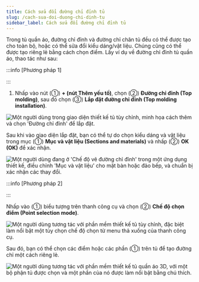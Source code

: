 ```yaml
---
title: Cách sửa đổi đường chỉ đỉnh tủ
slug: /cach-sua-doi-duong-chi-dinh-tu
sidebar_label: Cách sửa đổi đường chỉ đỉnh tủ
---
```


Trong tủ quần áo, đường chỉ đỉnh và đường chỉ chân tủ đều có thể được tạo cho toàn bộ, hoặc có thể sửa đổi kiểu dáng/vật liệu. Chúng cũng có thể được tạo riêng lẻ bằng cách chọn điểm. Lấy ví dụ về đường chỉ đỉnh tủ quần áo, thao tác như sau:

:::info [Phương pháp 1]

:::

1. Nhấp vào nút (①) **+ (nút Thêm yếu tố)**, chọn (②) **Đường chỉ đỉnh (Top molding)**, sau đó chọn (③) **Lắp đặt đường chỉ đỉnh (Top molding installation)**.

![Một người dùng trong giao diện thiết kế tủ tùy chỉnh, minh họa cách thêm và chọn 'Đường chỉ đỉnh' để lắp đặt.](https://storage.googleapis.com/jegavn_kb/images/036d92a9-cc20-4f5a-a4b8-bd074e0ec3e0.png)

Sau khi vào giao diện lắp đặt, bạn có thể tự do chọn kiểu dáng và vật liệu trong mục (①) **Mục và vật liệu (Sections and materials)** và nhấp (②) **OK (OK)** để xác nhận.

![Một người dùng đang ở 'Chế độ vẽ đường chỉ đỉnh' trong một ứng dụng thiết kế, điều chỉnh 'Mục và vật liệu' cho mặt bàn hoặc đảo bếp, và chuẩn bị xác nhận các thay đổi.](https://storage.googleapis.com/jegavn_kb/images/83f6ef34-ffce-4b3f-93e0-b43ffe1673b8.png)

:::info [Phương pháp 2]

:::

Nhấp vào (①) biểu tượng trên thanh công cụ và chọn (②) **Chế độ chọn điểm (Point selection mode)**.

![Một người dùng tương tác với phần mềm thiết kế tủ tùy chỉnh, đặc biệt làm nổi bật một tùy chọn chế độ chọn từ menu thả xuống của thanh công cụ.](https://storage.googleapis.com/jegavn_kb/images/fd1e1ee7-fafd-4ff3-b233-4040edf8a006.png)

Sau đó, bạn có thể chọn các điểm hoặc các phần (①) trên tủ để tạo đường chỉ một cách riêng lẻ.

![Một người dùng tương tác với phần mềm thiết kế tủ quần áo 3D, với một bộ phận tủ được chọn và một phần của nó được làm nổi bật bằng chú thích.](https://storage.googleapis.com/jegavn_kb/images/7ef8b26a-0202-4f9a-9ea4-72160101e65d.png)